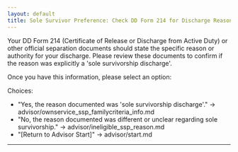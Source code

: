 ```yaml
---
layout: default
title: Sole Survivor Preference: Check DD Form 214 for Discharge Reason
---
```


Your DD Form 214 (Certificate of Release or Discharge from Active Duty) or other official separation documents should state the specific reason or authority for your discharge. Please review these documents to confirm if the reason was explicitly a 'sole survivorship discharge'.

Once you have this information, please select an option:

Choices:
* "Yes, the reason documented was 'sole survivorship discharge'." -> advisor/ownservice_ssp_familycriteria_info.md
* "No, the reason documented was different or unclear regarding sole survivorship." -> advisor/ineligible_ssp_reason.md
* "[Return to Advisor Start]" -> advisor/start.md
---
